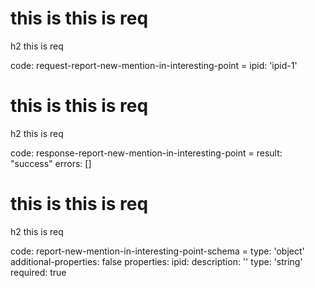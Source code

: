 # this is this is req

h2 this is req

code:
    request-report-new-mention-in-interesting-point =
  ipid: 'ipid-1'


# this is this is req

h2 this is req

code:
    response-report-new-mention-in-interesting-point =
  result: "success"
  errors: []


# this is this is req

h2 this is req

code:
    report-new-mention-in-interesting-point-schema =
  type: 'object'
  additional-properties: false
  properties:
    ipid:
      description: ''
      type: 'string'
      required: true


